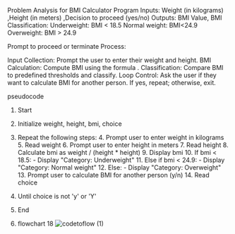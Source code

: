 

Problem Analysis for BMI Calculator Program
Inputs:
Weight (in kilograms) ,Height (in meters) ,Decision to proceed (yes/no) 
Outputs:
BMI Value, BMI Classification: Underweight: BMI < 18.5
Normal weight: BMI<24.9
Overweight: BMI > 24.9

Prompt to proceed or terminate Process:

Input Collection: Prompt the user to enter their weight and height. BMI Calculation: Compute BMI using the formula . Classification: Compare BMI to predefined thresholds and classify. Loop Control: Ask the user if they want to calculate BMI for another person. If yes, repeat; otherwise, exit.

pseudocode
1. Start
2. Initialize weight, height, bmi, choice
3. Repeat the following steps:
   4. Prompt user to enter weight in kilograms
   5. Read weight
   6. Prompt user to enter height in meters
   7. Read height
   8. Calculate bmi as weight / (height * height)
   9. Display bmi
   10. If bmi < 18.5:
       - Display "Category: Underweight"
   11. Else if bmi < 24.9:
       - Display "Category: Normal weight"
   12. Else:
       - Display "Category: Overweight"
   13. Prompt user to calculate BMI for another person (y/n)
   14. Read choice
15. Until choice is not 'y' or 'Y'
16. End

17. flowchart
18
![codetoflow (1)](https://github.com/user-attachments/assets/1159634f-70e6-4a3a-935d-134e6432b4ed)
